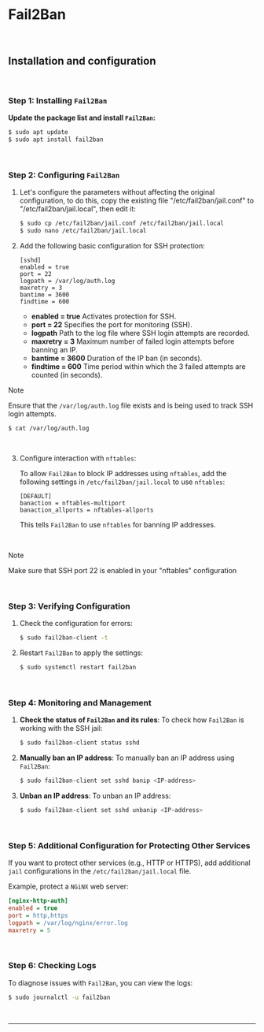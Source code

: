 # Fail2Ban 

&nbsp;

## Installation and configuration 

&nbsp;

### Step 1: Installing `Fail2Ban`

**Update the package list and install `Fail2Ban`:**

   ```bash
   $ sudo apt update
   $ sudo apt install fail2ban
   ```

&nbsp;

### Step 2: Configuring `Fail2Ban`

1. Let's configure the parameters without affecting the original configuration, to do this, copy the existing file "/etc/fail2ban/jail.conf" to "/etc/fail2ban/jail.local", then edit it:

   ```bash
   $ sudo cp /etc/fail2ban/jail.conf /etc/fail2ban/jail.local
   $ sudo nano /etc/fail2ban/jail.local
   ```

2. Add the following basic configuration for SSH protection:
   
   ```
   [sshd]
   enabled = true
   port = 22
   logpath = /var/log/auth.log
   maxretry = 3
   bantime = 3600
   findtime = 600
   ```

   - **enabled = true**  Activates protection for SSH.
   - **port = 22**  Specifies the port for monitoring (SSH).
   - **logpath**  Path to the log file where SSH login attempts are recorded.
   - **maxretry = 3**  Maximum number of failed login attempts before banning an IP.
   - **bantime = 3600**  Duration of the IP ban (in seconds).
   - **findtime = 600**  Time period within which the 3 failed attempts are counted (in seconds).
&nbsp;

> [!NOTE]
>
> Ensure that the `/var/log/auth.log` file exists and is being used to track SSH login attempts.
>  
>  `$ cat /var/log/auth.log`

&nbsp;

3. Configure interaction with `nftables`:
   
   To allow `Fail2Ban` to block IP addresses using `nftables`, add the following settings in `/etc/fail2ban/jail.local` to use `nftables`:

   ```
   [DEFAULT]
   banaction = nftables-multiport
   banaction_allports = nftables-allports
   ```

   This tells `Fail2Ban` to use `nftables` for banning IP addresses.

&nbsp;
> [!NOTE]
> Make sure that SSH port 22 is enabled in your "nftables" configuration

&nbsp;

### Step 3: Verifying Configuration

1. Check the configuration for errors:
   ```bash
   $ sudo fail2ban-client -t
   ```

2. Restart `Fail2Ban` to apply the settings:
   ```bash
   $ sudo systemctl restart fail2ban
   ```
   
&nbsp;

### Step 4: Monitoring and Management

1. **Check the status of `Fail2Ban` and its rules**:
   To check how `Fail2Ban` is working with the SSH jail:
   ```bash
   $ sudo fail2ban-client status sshd
   ```

2. **Manually ban an IP address**:
   To manually ban an IP address using `Fail2Ban`:
   ```bash
   $ sudo fail2ban-client set sshd banip <IP-address>
   ```

3. **Unban an IP address**:
   To unban an IP address:
   ```bash
   $ sudo fail2ban-client set sshd unbanip <IP-address>
   ```

&nbsp;

### Step 5: Additional Configuration for Protecting Other Services

If you want to protect other services (e.g., HTTP or HTTPS), add additional `jail` configurations in the `/etc/fail2ban/jail.local` file. 

Example, protect a `NGiNX` web server:

```ini
[nginx-http-auth]
enabled = true
port = http,https
logpath = /var/log/nginx/error.log
maxretry = 5
```

&nbsp;

### Step 6: Checking Logs

To diagnose issues with `Fail2Ban`, you can view the logs:
```bash
$ sudo journalctl -u fail2ban
```

&nbsp;


---

&nbsp;
